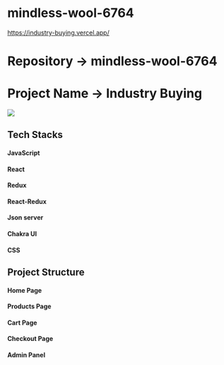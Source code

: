 # mindless-wool-6764
https://industry-buying.vercel.app/

# Repository -> mindless-wool-6764

# Project Name -> Industry Buying

<img src="https://www.industrybuying.com/static/images/industry-buying-white-logo.png"/>

## Tech Stacks 

#### JavaScript
#### React
#### Redux
#### React-Redux
#### Json server
#### Chakra UI
#### CSS

## Project Structure

#### Home Page
#### Products Page
#### Cart Page
#### Checkout Page
#### Admin Panel



